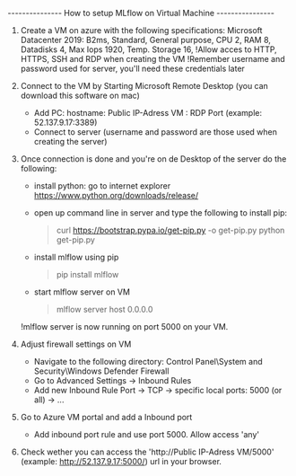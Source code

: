 --------------- How to setup MLflow on Virtual Machine ----------------

1. Create a VM on azure with the following specifications:
	Microsoft Datacenter 2019: B2ms, Standard, General purpose, CPU 2, RAM 8, Datadisks 4, Max Iops 1920, Temp. Storage 16, 
	!Allow acces to HTTP, HTTPS, SSH and RDP when creating the VM
	!Remember username and password used for server, you'll need these credentials later

2. Connect to the VM by Starting Microsoft Remote Desktop (you can download this software on mac)
	- Add PC: hostname: Public IP-Adress VM : RDP Port (example: 52.137.9.17:3389)
	- Connect to server (username and password are those used when creating the server)

3. Once connection is done and you're on de Desktop of the server do the following:
	- install python: go to internet explorer https://www.python.org/downloads/release/
	- open up command line in server and type the following to install pip: 
		> curl https://bootstrap.pypa.io/get-pip.py -o get-pip.py
		> python get-pip.py

	- install mlflow using pip
		> pip install mlflow

	- start mlflow server on VM
		> mlflow server host 0.0.0.0

	!mlflow server is now running on port 5000 on your VM.

4. Adjust firewall settings on VM
	- Navigate to the following directory: Control Panel\System and Security\Windows Defender Firewall
	- Go to Advanced Settings -> Inbound Rules
	- Add new Inbound Rule
		Port -> TCP -> specific local ports: 5000 (or all) -> ... 

5. Go to Azure VM portal and add a Inbound port
	- Add inbound port rule and use port 5000. Allow access 'any'

5. Check wether you can access the 'http://Public IP-Adress VM/5000' (example: http://52.137.9.17:5000/) url in your browser. 






